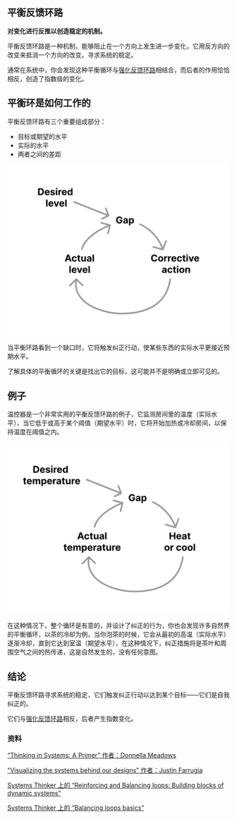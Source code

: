 ## 平衡反馈环路

**对变化进行反推以创造稳定的机制。**

平衡反馈环路是一种机制，能够阻止在一个方向上发生进一步变化，它用反方向的改变来抵消一个方向的改变。寻求系统的稳定。

通常在系统中，你会发现这种平衡循环与[强化反馈环路](./reinforcing_feedback_loop.md)相结合，而后者的作用恰恰相反，创造了指数级的变化。

平衡环是如何工作的
------------------------

平衡反馈环路有三个重要组成部分：

* 目标或期望的水平
* 实际的水平
* 两者之间的差距

![Basic illustration of a balancing feedback loop](./images/balancing_feedback_loop_1.png)

当平衡环路看到一个缺口时，它将触发纠正行动，使某些东西的实际水平更接近预期水平。

了解具体的平衡循环的关键是找出它的目标，这可能并不是明确或立即可见的。

例子
-------

温控器是一个非常实用的平衡反馈环路的例子，它监测房间里的温度（实际水平），当它低于或高于某个阈值（期望水平）时，它将开始加热或冷却房间，以保持温度在阈值之内。

![Thermostat as an example of a balancing feedback loop](./images/balancing_feedback_loop_2.png)

在这种情况下，整个循环是有意的，并设计了纠正的行为，你也会发现许多自然界的平衡循环，以茶的冷却为例，当你泡茶的时候，它会从最初的高温（实际水平）逐渐冷却，直到它达到室温（期望水平），在这种情况下，纠正措施将是茶叶和周围空气之间的热传递，这是自然发生的，没有任何意图。

结论
--------

平衡反馈环路寻求系统的稳定，它们触发纠正行动以达到某个目标——它们是自我纠正的。

它们与[强化反馈环路](./reinforcing_feedback_loop.md)相反，后者产生指数变化。

### 资料

[“Thinking in Systems: A Primer” 作者：Donnella Meadows](https://www.goodreads.com/book/show/3828902-thinking-in-systems)

[“Visualizing the systems behind our designs” 作者：Justin Farrugia](https://uxdesign.cc/visualizing-the-systems-behind-our-designs-7a7c95b4cfb2)

[Systems Thinker 上的 “Reinforcing and Balancing loops: Building blocks of dynamic systems”](https://thesystemsthinker.com/reinforcing-and-balancing-loops-building-blocks-of-dynamic-systems/)

[Systems Thinker 上的 “Balancing loops basics”](https://thesystemsthinker.com/balancing-loop-basics/)